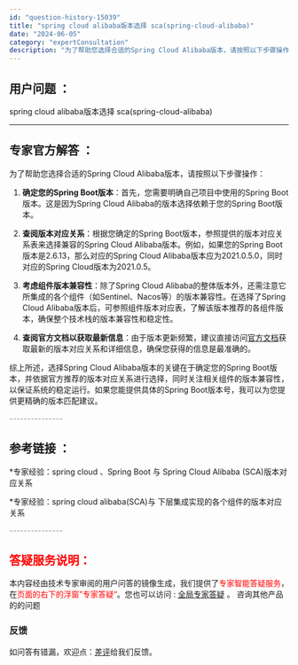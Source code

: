 ```yaml
---
id: "question-history-15039"
title: "spring cloud alibaba版本选择 sca(spring-cloud-alibaba)"
date: "2024-06-05"
category: "expertConsultation"
description: "为了帮助您选择合适的Spring Cloud Alibaba版本，请按照以下步骤操作：1. **确定您的Spring Boot版本**：首先，您需要明确自己项目中使用的Spring Boot版本。这是因为Spring Cloud Alibaba的版本选择依赖于您的Spring Boot版本。2. *"
---
```


## 用户问题 ： 
 spring cloud alibaba版本选择 sca(spring-cloud-alibaba) 

---------------
## 专家官方解答 ：

为了帮助您选择合适的Spring Cloud Alibaba版本，请按照以下步骤操作：

1. **确定您的Spring Boot版本**：首先，您需要明确自己项目中使用的Spring Boot版本。这是因为Spring Cloud Alibaba的版本选择依赖于您的Spring Boot版本。

2. **查阅版本对应关系**：根据您确定的Spring Boot版本，参照提供的版本对应关系表来选择兼容的Spring Cloud Alibaba版本。例如，如果您的Spring Boot版本是2.6.13，那么对应的Spring Cloud Alibaba版本应为2021.0.5.0，同时对应的Spring Cloud版本为2021.0.5。

3. **考虑组件版本兼容性**：除了Spring Cloud Alibaba的整体版本外，还需注意它所集成的各个组件（如Sentinel、Nacos等）的版本兼容性。在选择了Spring Cloud Alibaba版本后，可参照组件版本对应表，了解该版本推荐的各组件版本，确保整个技术栈的版本兼容性和稳定性。

4. **查阅官方文档以获取最新信息**：由于版本更新频繁，建议直接访问[官方文档](https://sca.aliyun.com/docs/2023/overview/version-explain/)获取最新的版本对应关系和详细信息，确保您获得的信息是最准确的。

综上所述，选择Spring Cloud Alibaba版本的关键在于确定您的Spring Boot版本，并依据官方推荐的版本对应关系进行选择，同时关注相关组件的版本兼容性，以保证系统的稳定运行。如果您能提供具体的Spring Boot版本号，我可以为您提供更精确的版本匹配建议。


<font color="#949494">---------------</font> 


## 参考链接 ：

*专家经验：spring cloud 、Spring Boot 与 Spring Cloud Alibaba (SCA)版本对应关系 
 
 *专家经验：spring cloud alibaba(SCA)与 下层集成实现的各个组件的版本对应关系 


 <font color="#949494">---------------</font> 
 


## <font color="#FF0000">答疑服务说明：</font> 

本内容经由技术专家审阅的用户问答的镜像生成，我们提供了<font color="#FF0000">专家智能答疑服务</font>，在<font color="#FF0000">页面的右下的浮窗”专家答疑“</font>。您也可以访问 : [全局专家答疑](https://opensource.alibaba.com/chatBot) 。 咨询其他产品的的问题

### 反馈
如问答有错漏，欢迎点：[差评](https://ai.nacos.io/user/feedbackByEnhancerGradePOJOID?enhancerGradePOJOId=15105)给我们反馈。

